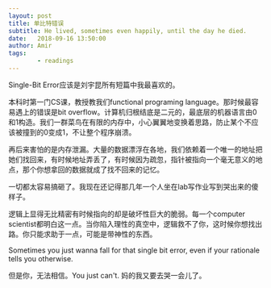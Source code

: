 ```yaml
---
layout: post
title: 单比特错误
subtitle: He lived, sometimes even happily, until the day he died.
date:   2018-09-16 13:50:00
author: Amir
tags:
        - readings
---
```

<p>
        Single-Bit Error应该是刘宇昆所有短篇中我最喜欢的。
</p>
<p>
        本科时第一门CS课，教授教我们functional programing language。那时候最容易遇上的错误是bit overflow。计算机归根结底是二元的，最底层的机器语言由0和1构造。我们一群菜鸟在有限的内存中，小心翼翼地变换着思路，防止某个不应该被撞到的0变成1，不让整个程序崩溃。
</p>
<p>
        再后来害怕的是内存泄漏。大量的数据漂浮在各地，我们依赖着一个唯一的地址把她们找回来，有时候地址弄丢了，有时候因为疏忽，指针被指向一个毫无意义的地点，那个你想拿回的数据就成了找不回来的记忆。
</p>
<p>
        一切都太容易搞砸了。我现在还记得那几年一个人坐在lab写作业写到哭出来的傻样子。
</p>
<p>
        逻辑上显得无比精密有时候指向的却是破坏性巨大的脆弱。每一个computer scientist都明白这一点。当你陷入理性的真空中，逻辑救不了你，这时候你想找出路。你只能求助于一点，可能是带神性的东西。
</p>
<p>
        Sometimes you just wanna fall for that single bit error, even if your rationale tells you otherwise.
</p>
<p>
        但是你，无法相信。You just can't. 妈的我又要去哭一会儿了。
</p>
